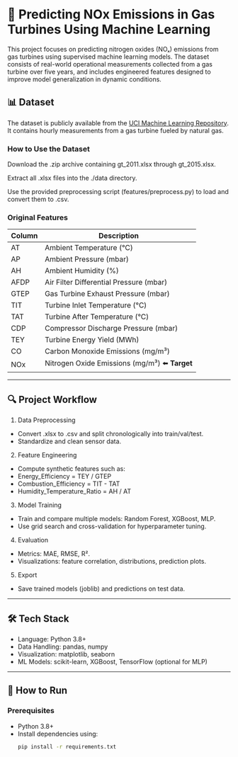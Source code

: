 # 💨 Predicting NOx Emissions in Gas Turbines Using Machine Learning
This project focuses on predicting nitrogen oxides (NOₓ) emissions from gas turbines using supervised machine learning models. The dataset consists of real-world operational measurements collected from a gas turbine over five years, and includes engineered features designed to improve model generalization in dynamic conditions.

## 📊 Dataset

The dataset is publicly available from the [UCI Machine Learning Repository](https://archive.ics.uci.edu/dataset/551/gas+turbine+co+and+nox+emission+data+set). It contains hourly measurements from a gas turbine fueled by natural gas. 

### How to Use the Dataset
Download the .zip archive containing gt_2011.xlsx through gt_2015.xlsx.

Extract all .xlsx files into the ./data directory.

Use the provided preprocessing script (features/preprocess.py) to load and convert them to .csv.

### Original Features

| Column | Description                                    |
| ------ | ---------------------------------------------- |
| AT     | Ambient Temperature (°C)                       |
| AP     | Ambient Pressure (mbar)                        |
| AH     | Ambient Humidity (%)                           |
| AFDP   | Air Filter Differential Pressure (mbar)        |
| GTEP   | Gas Turbine Exhaust Pressure (mbar)            |
| TIT    | Turbine Inlet Temperature (°C)                 |
| TAT    | Turbine After Temperature (°C)                 |
| CDP    | Compressor Discharge Pressure (mbar)           |
| TEY    | Turbine Energy Yield (MWh)                     |
| CO     | Carbon Monoxide Emissions (mg/m³)              |
| NOx    | Nitrogen Oxide Emissions (mg/m³) ⬅️ **Target** |

---

## 🔍 Project Workflow

1. Data Preprocessing
* Convert .xlsx to .csv and split chronologically into train/val/test.
* Standardize and clean sensor data.

2. Feature Engineering
* Compute synthetic features such as:
* Energy_Efficiency = TEY / GTEP
* Combustion_Efficiency = TIT - TAT
* Humidity_Temperature_Ratio = AH / AT

3. Model Training
* Train and compare multiple models: Random Forest, XGBoost, MLP.
* Use grid search and cross-validation for hyperparameter tuning.

4. Evaluation
* Metrics: MAE, RMSE, R².
* Visualizations: feature correlation, distributions, prediction plots.

5. Export
* Save trained models (joblib) and predictions on test data.

---

## 🛠️ Tech Stack

* Language: Python 3.8+
* Data Handling: pandas, numpy
* Visualization: matplotlib, seaborn
* ML Models: scikit-learn, XGBoost, TensorFlow (optional for MLP)

---

## 🚀 How to Run


### Prerequisites

- Python 3.8+
- Install dependencies using:
  ```bash
  pip install -r requirements.txt
